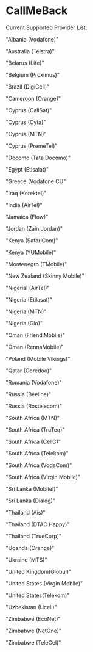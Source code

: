# CallMeBack

Current Supported Provider List:

"Albania (Vodafone)"

"Australia (Telstra)"

"Belarus (Life)"

"Belgium (Proximus)"

"Brazil (DigiCell)"

"Cameroon (Orange)"

"Cyprus (CallSat)"

"Cyprus (Cyta)"

"Cyprus (MTN)"

"Cyprus (PremeTel)"

"Docomo (Tata Docomo)"

"Egypt (Etisalat)"

"Greece (Vodafone CU"

"Iraq (Korektel)"

"India (AirTel)"

"Jamaica (Flow)"

"Jordan (Zain Jordan)"

"Kenya (SafariCom)"

"Kenya (YUMobile)"

"Montenegro (TMobile)"

"New Zealand (Skinny Mobile)"

"Nigerial (AirTel)"

"Nigeria (Etilasat)"

"Nigeria (MTN)"

"Nigeria (Glo)"

"Oman (FriendiMobile)"

"Oman (RennaMobile)"

"Poland (Mobile Vikings)"  

"Qatar (Ooredoo)"

"Romania (Vodafone)"

"Russia (Beeline)"

"Russia (Rostelecom)"

"South Africa (MTN)"

"South Africa (TruTeq)"

"South Africa (CellC)"

"South Africa (Telekom)"

"South Africa (VodaCom)"

"South Africa (Virgin Mobile)"

"Sri Lanka (Mobitel)"

"Sri Lanka (Dialog)"

"Thailand (Ais)"

"Thailand (DTAC Happy)"

"Thailand (TrueCorp)"

"Uganda (Orange)"

"Ukraine (MTS)"

"United Kingdom(Globul)"

"United States (Virgin Mobile)"

"United States(Telekom)"

"Uzbekistan (Ucell)"

"Zimbabwe (EcoNet)"

"Zimbabwe (NetOne)"

"Zimbabwe (TeleCel)"

